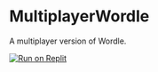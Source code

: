 # MultiplayerWordle
A multiplayer version of Wordle.

[![Run on Replit](https://replit.com/badge/github/ruiwenge2/MultiplayerWordle)](https://replit.com/@ruiwenge2/MultiplayerWordle?v=1)